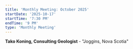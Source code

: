 ```yaml
---
title: 'Monthly Meeting: October 2025'
startDate: '2025-10-17'
startTime: '7:30 PM'
endTime: '9 PM'
type: 'Monthly Meeting'
---
```


**Tako Koning, Consulting Geologist** - "Joggins, Nova Scotia"
